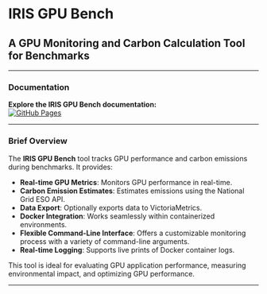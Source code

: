 # IRIS GPU Bench
## A GPU Monitoring and Carbon Calculation Tool for Benchmarks
---

### Documentation

**Explore the IRIS GPU Bench documentation:**  
[![GitHub Pages](https://img.shields.io/badge/Docs-GitHub%20Pages-blue)](https://bryceshirley.github.io/iris-gpubench/)

---

### Brief Overview

The **IRIS GPU Bench** tool tracks GPU performance and carbon emissions during benchmarks. It provides:

- **Real-time GPU Metrics**: Monitors GPU performance in real-time.
- **Carbon Emission Estimates**: Estimates emissions using the National Grid ESO API.
- **Data Export**: Optionally exports data to VictoriaMetrics.
- **Docker Integration**: Works seamlessly within containerized environments.
- **Flexible Command-Line Interface**: Offers a customizable monitoring process with a variety of command-line arguments.
- **Real-time Logging**: Supports live prints of Docker container logs.

This tool is ideal for evaluating GPU application performance, measuring environmental impact, and optimizing GPU performance.

---
